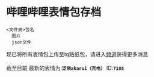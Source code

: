 # 哔哩哔哩表情包存档

```tree
<文件夹>包名
  图片
  json文件
```
现已将所有表情包上传至tg贴纸包，请进入<a href=https://t.me/bilibili_emotes>频道</a>获得更多消息
<br><br>
截至目前 最新的表情为:**`泛晓akarui（充电）`** ID:**`7188`**